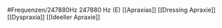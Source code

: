 #Frequenzen/247880Hz
247880 Hz (E)
[[Apraxias]]
[[Dressing Apraxie]]
[[Dyspraxia]]
[[Ideeller Apraxie]]